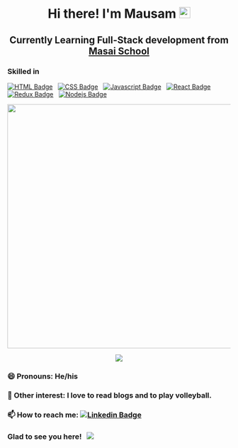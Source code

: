 <h1 align="center">Hi there! I'm Mausam <img src="https://media.giphy.com/media/hvRJCLFzcasrR4ia7z/giphy.gif" width="25px"> </h1>
<h2 align="center">Currently Learning Full-Stack development from <a href="https://www.masaischool.com/">Masai School</a> </h2>

### Skilled in 
[![HTML Badge](https://img.shields.io/badge/HTML-orange?style=for-the-badge&labelColor=black&logo=html5&logoColor=orange)](#)  &nbsp; [![CSS Badge](https://img.shields.io/badge/CSS-blue?style=for-the-badge&labelColor=black&logo=css3&logoColor=blue)](#) &nbsp; [![Javascript Badge](https://img.shields.io/badge/-Javascript-F0DB4F?style=for-the-badge&labelColor=black&logo=javascript&logoColor=F0DB4F)](#)  &nbsp; [![React Badge](https://img.shields.io/badge/-React-61DBFB?style=for-the-badge&labelColor=black&logo=react&logoColor=61DBFB)](#) &nbsp; [![Redux Badge](https://img.shields.io/badge/-Redux-007acc?style=for-the-badge&labelColor=black&logo=redux&logoColor=007acc)](#) &nbsp; [![Nodejs Badge](https://img.shields.io/badge/-Nodejs-609857?style=for-the-badge&labelColor=black&logo=node.js&logoColor=609857)](#)

<p align='center'>
  <a href="#"><img src="https://github-readme-stats.vercel.app/api?username=mausam-kumar&show_icons=true&count_private=true&theme=radical" width="550"></a>
</p>

<p align='center'>
  <a href="#"><img src="https://activity-graph.herokuapp.com/graph?username=mausam-kumar&theme=dracula"></a>
</p>

### 😄 Pronouns: He/his

### 👯 Other interest: I love to read blogs and to play volleyball.

### 📫 How to reach me: [![Linkedin Badge](https://img.shields.io/badge/-LinkedIn-0e76a8?style=flat-square&logo=Linkedin&logoColor=white)](https://www.linkedin.com/in/mausam-kumar-3b78aa16a/)


<h3>Glad to see you here! &nbsp; <img src="https://visitor-badge.glitch.me/badge?page_id=mausam-kumar.mausam-kumar"></img></h3>
